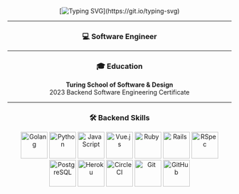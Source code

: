 <div align="center">

[![Typing SVG](https://readme-typing-svg.demolab.com?font=Fira+Code&pause=1000&color=CA6644&center=true&vCenter=true&width=435&lines=Hi%2C+I'm+Andra!;Welcome+to+my+Github!)](https://git.io/typing-svg)

</div>

---

<div align="center">

### 💻 Software Engineer

</div>

---

<div align="center">

### 🎓 Education

**Turing School of Software & Design**  
2023 Backend Software Engineering Certificate

</div>

---

<h3 align="center">🛠️ Backend Skills</h3>
<div align="center">
<img src="https://cdn.jsdelivr.net/gh/devicons/devicon/icons/go/go-original-wordmark.svg" width="60" height="60" alt="Golang"/>
<img src="https://cdn.jsdelivr.net/gh/devicons/devicon/icons/python/python-original-wordmark.svg" width="60" height="60" alt="Python"/>
<img src="https://cdn.jsdelivr.net/gh/devicons/devicon/icons/javascript/javascript-original.svg" width="60" height="60" alt="JavaScript"/>
<img src="https://cdn.jsdelivr.net/gh/devicons/devicon/icons/vuejs/vuejs-original-wordmark.svg" width="60" height="60" alt="Vue.js"/>
<img src="https://cdn.jsdelivr.net/gh/devicons/devicon/icons/ruby/ruby-plain-wordmark.svg" width="60" height="60" alt="Ruby"/> 
<img src="https://cdn.jsdelivr.net/gh/devicons/devicon/icons/rails/rails-plain-wordmark.svg" width="60" height="60" alt="Rails"/> 
<img src="https://cdn.jsdelivr.net/gh/devicons/devicon/icons/rspec/rspec-original.svg" width="60" height="60" alt="RSpec"/> 
<img src="https://cdn.jsdelivr.net/gh/devicons/devicon/icons/postgresql/postgresql-plain-wordmark.svg" width="60" height="60" alt="PostgreSQL"/> 
<img src="https://cdn.jsdelivr.net/gh/devicons/devicon/icons/heroku/heroku-plain-wordmark.svg" width="60" height="60" alt="Heroku"/> 
<img src="https://cdn.jsdelivr.net/gh/devicons/devicon/icons/circleci/circleci-plain-wordmark.svg" width="60" height="60" alt="CircleCI"/> 
<img src="https://cdn.jsdelivr.net/gh/devicons/devicon/icons/git/git-plain-wordmark.svg" width="60" height="60" alt="Git"/> 
<img src="https://cdn.jsdelivr.net/gh/devicons/devicon/icons/github/github-original-wordmark.svg" width="60" height="60" alt="GitHub"/>
</div>
